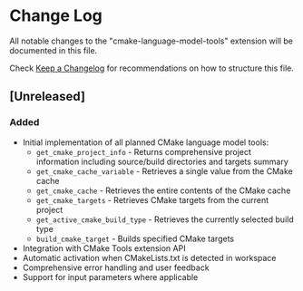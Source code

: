 # Change Log

All notable changes to the "cmake-language-model-tools" extension will be documented in this file.

Check [Keep a Changelog](http://keepachangelog.com/) for recommendations on how to structure this file.

## [Unreleased]

### Added

- Initial implementation of all planned CMake language model tools:
  - `get_cmake_project_info` - Returns comprehensive project information including source/build directories and targets summary
  - `get_cmake_cache_variable` - Retrieves a single value from the CMake cache
  - `get_cmake_cache` - Retrieves the entire contents of the CMake cache
  - `get_cmake_targets` - Retrieves CMake targets from the current project
  - `get_active_cmake_build_type` - Retrieves the currently selected build type
  - `build_cmake_target` - Builds specified CMake targets
- Integration with CMake Tools extension API
- Automatic activation when CMakeLists.txt is detected in workspace
- Comprehensive error handling and user feedback
- Support for input parameters where applicable
